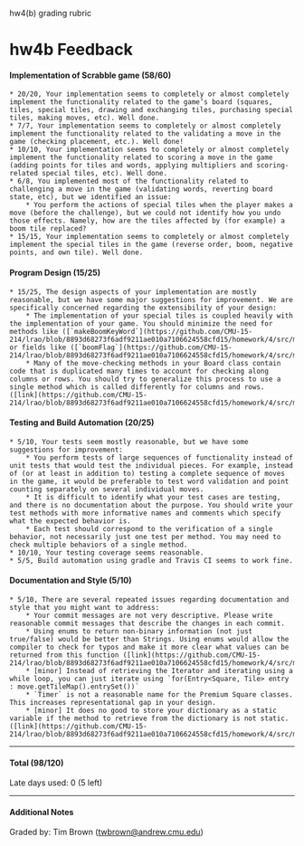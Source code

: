 hw4(b) grading rubric 



hw4b Feedback
============

#### Implementation of Scrabble game (58/60)
	* 20/20, Your implementation seems to completely or almost completely implement the functionality related to the game’s board (squares, tiles, special tiles, drawing and exchanging tiles, purchasing special tiles, making moves, etc). Well done.
	* 7/7, Your implementation seems to completely or almost completely implement the functionality related to the validating a move in the game (checking placement, etc.). Well done!
	* 10/10, Your implementation seems to completely or almost completely implement the functionality related to scoring a move in the game (adding points for tiles and words, applying multipliers and scoring-related special tiles, etc). Well done.
	* 6/8, You implemented most of the functionality related to challenging a move in the game (validating words, reverting board state, etc), but we identified an issue:
		* You perform the actions of special tiles when the player makes a move (before the challenge), but we could not identify how you undo those effects. Namely, how are the tiles affected by (for example) a boom tile replaced?
	* 15/15, Your implementation seems to completely or almost completely implement the special tiles in the game (reverse order, boom, negative points, and own tile). Well done.

#### Program Design (15/25)
	* 15/25, The design aspects of your implementation are mostly reasonable, but we have some major suggestions for improvement. We are specifically concerned regarding the extensibility of your design:
		* The implementation of your special tiles is coupled heavily with the implementation of your game. You should minimize the need for methods like ([`makeBoomKeyWord`](https://github.com/CMU-15-214/lrao/blob/8893d68273f6adf9211ae010a7106624558cfd15/homework/4/src/main/java/edu/cmu/cs/cs214/hw4/core/Board.java#L629)) or fields like ([`boomFlag`](https://github.com/CMU-15-214/lrao/blob/8893d68273f6adf9211ae010a7106624558cfd15/homework/4/src/main/java/edu/cmu/cs/cs214/hw4/core/ScrabbleSystem.java#L37))
		* Many of the move-checking methods in your Board class contain code that is duplicated many times to account for checking along columns or rows. You should try to generalize this process to use a single method which is called differently for columns and rows. ([link](https://github.com/CMU-15-214/lrao/blob/8893d68273f6adf9211ae010a7106624558cfd15/homework/4/src/main/java/edu/cmu/cs/cs214/hw4/core/Board.java#L163))

#### Testing and Build Automation (20/25)
	* 5/10, Your tests seem mostly reasonable, but we have some suggestions for improvement:
		* You perform tests of large sequences of functionality instead of unit tests that would test the individual pieces. For example, instead of (or at least in addition to) testing a complete sequence of moves in the game, it would be preferable to test word validation and point counting separately on several individual moves.
		* It is difficult to identify what your test cases are testing, and there is no documentation about the purpose. You should write your test methods with more informative names and comments which specify what the expected behavior is.
		* Each test should correspond to the verification of a single behavior, not necessarily just one test per method. You may need to check multiple behaviors of a single method.
	* 10/10, Your testing coverage seems reasonable.
	* 5/5, Build automation using gradle and Travis CI seems to work fine.

#### Documentation and Style (5/10)
	* 5/10, There are several repeated issues regarding documentation and style that you might want to address:
		* Your commit messages are not very descriptive. Please write reasonable commit messages that describe the changes in each commit.
		* Using enums to return non-binary information (not just true/false) would be better than Strings. Using enums would allow the compiler to check for typos and make it more clear what values can be returned from this function ([link](https://github.com/CMU-15-214/lrao/blob/8893d68273f6adf9211ae010a7106624558cfd15/homework/4/src/main/java/edu/cmu/cs/cs214/hw4/core/Board.java#L285))
		* [minor] Instead of retrieving the Iterator and iterating using a while loop, you can just iterate using `for(Entry<Square, Tile> entry : move.getTileMap().entrySet())`
		* `Timer` is not a reasonable name for the Premium Square classes. This increases representational gap in your design.
		* [minor] It does no good to store your dictionary as a static variable if the method to retrieve from the dictionary is not static. ([link](https://github.com/CMU-15-214/lrao/blob/8893d68273f6adf9211ae010a7106624558cfd15/homework/4/src/main/java/edu/cmu/cs/cs214/hw4/core/Dictionary.java#L17))

---

#### Total (98/120)

Late days used: 0 (5 left)

---

#### Additional Notes

Graded by: Tim Brown (twbrown@andrew.cmu.edu)
